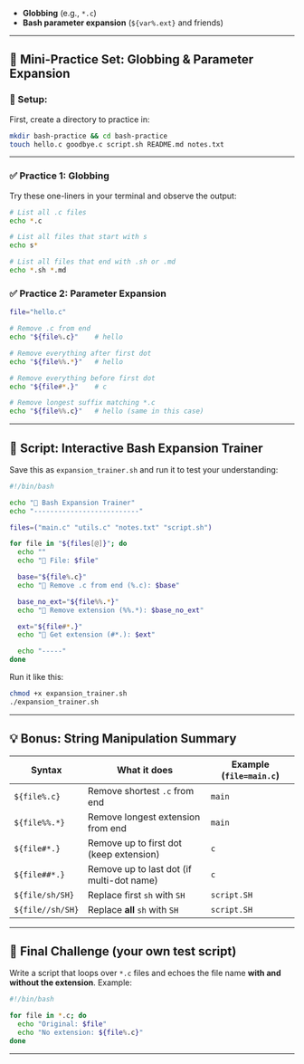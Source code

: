 
* **Globbing** (e.g., `*.c`)
* **Bash parameter expansion** (`${var%.ext}` and friends)

---

## 🧠 Mini-Practice Set: Globbing & Parameter Expansion

### 📁 Setup:

First, create a directory to practice in:

```bash
mkdir bash-practice && cd bash-practice
touch hello.c goodbye.c script.sh README.md notes.txt
```

---

### ✅ Practice 1: Globbing

Try these one-liners in your terminal and observe the output:

```bash
# List all .c files
echo *.c

# List all files that start with s
echo s*

# List all files that end with .sh or .md
echo *.sh *.md
```

### ✅ Practice 2: Parameter Expansion

```bash
file="hello.c"

# Remove .c from end
echo "${file%.c}"    # hello

# Remove everything after first dot
echo "${file%%.*}"   # hello

# Remove everything before first dot
echo "${file#*.}"    # c

# Remove longest suffix matching *.c
echo "${file%%.c}"   # hello (same in this case)
```

---

## 🧪 Script: Interactive Bash Expansion Trainer

Save this as `expansion_trainer.sh` and run it to test your understanding:

```bash
#!/bin/bash

echo "🧠 Bash Expansion Trainer"
echo "--------------------------"

files=("main.c" "utils.c" "notes.txt" "script.sh")

for file in "${files[@]}"; do
  echo ""
  echo "📄 File: $file"

  base="${file%.c}"
  echo "🔹 Remove .c from end (%.c): $base"

  base_no_ext="${file%%.*}"
  echo "🔹 Remove extension (%%.*): $base_no_ext"

  ext="${file#*.}"
  echo "🔹 Get extension (#*.): $ext"

  echo "-----"
done
```

Run it like this:

```bash
chmod +x expansion_trainer.sh
./expansion_trainer.sh
```

---

## 💡 Bonus: String Manipulation Summary

| Syntax           | What it does                              | Example (`file=main.c`) |
| ---------------- | ----------------------------------------- | ----------------------- |
| `${file%.c}`     | Remove shortest `.c` from end             | `main`                  |
| `${file%%.*}`    | Remove longest extension from end         | `main`                  |
| `${file#*.}`     | Remove up to first dot (keep extension)   | `c`                     |
| `${file##*.}`    | Remove up to last dot (if multi-dot name) | `c`                     |
| `${file/sh/SH}`  | Replace first `sh` with `SH`              | `script.SH`             |
| `${file//sh/SH}` | Replace **all** `sh` with `SH`            | `script.SH`             |

---

## 🚀 Final Challenge (your own test script)

Write a script that loops over `*.c` files and echoes the file name **with and without the extension**. Example:

```bash
#!/bin/bash

for file in *.c; do
  echo "Original: $file"
  echo "No extension: ${file%.c}"
done
```

---


